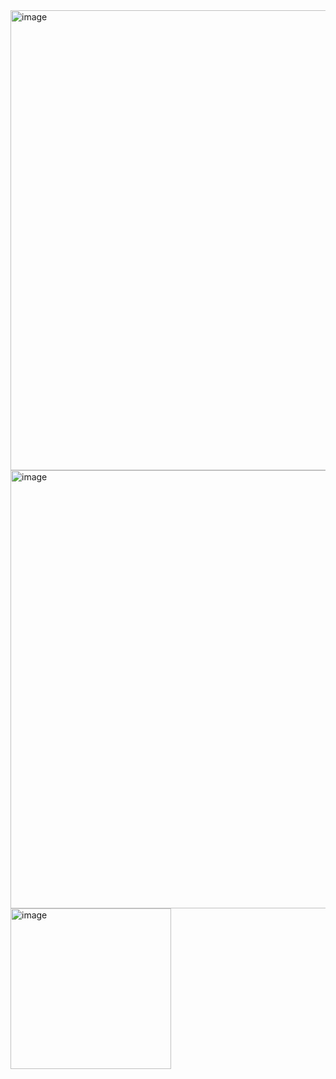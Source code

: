 <img width="736" alt="image" src="https://github.com/user-attachments/assets/72f206f0-5c68-426c-8d56-b4863b16fdc0" />
<br>
<img width="701" alt="image" src="https://github.com/user-attachments/assets/23463e61-9266-46c5-b409-ba18cbbd8e4a" />
<img width="257" alt="image" src="https://github.com/user-attachments/assets/ffc42376-468d-401b-884d-bf1f2d5093e1" />
<br>



